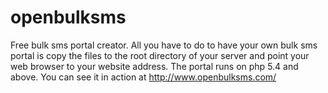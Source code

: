 # openbulksms
Free bulk sms portal creator.
All you have to do to have your own bulk sms portal is copy the files to the root directory of your server and point your web browser to your website address.
The portal runs on php 5.4 and above.
You can see it in action at http://www.openbulksms.com/
